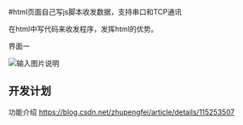 #html页面自己写js脚本收发数据，支持串口和TCP通讯

在html中写代码来收发程序，发挥html的优势。

界面一

![输入图片说明](https://images.gitee.com/uploads/images/2021/0405/204905_a637351b_1355889.png "屏幕截图.png")


## 开发计划



功能介绍
https://blog.csdn.net/zhupengfei/article/details/115253507







